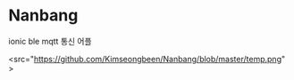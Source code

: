 # Nanbang
ionic ble mqtt 통신 어플

<src="https://github.com/Kimseongbeen/Nanbang/blob/master/temp.png" >
